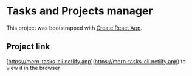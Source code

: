 # Tasks and Projects manager

This project was bootstrapped with [Create React App](https://github.com/facebook/create-react-app).

## Project link  
[https://mern-tasks-cli.netlify.app](https://mern-tasks-cli.netlify.app) to view it in the browser
